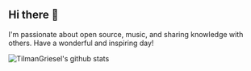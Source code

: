 ## Hi there 👋

I'm passionate about open source, music, and sharing knowledge with others. Have a wonderful and inspiring day!

![TilmanGriesel's github stats](https://github-readme-stats.vercel.app/api?username=TilmanGriesel&theme=vue&show_icons=true)

<!--
**TilmanGriesel/TilmanGriesel** is a ✨ _special_ ✨ repository because its `README.md` (this file) appears on your GitHub profile.

Here are some ideas to get you started:

- 🔭 I’m currently working on ...
- 🌱 I’m currently learning ...
- 👯 I’m looking to collaborate on ...
- 🤔 I’m looking for help with ...
- 💬 Ask me about ...
- 📫 How to reach me: ...
- 😄 Pronouns: ...
- ⚡ Fun fact: ...
-->
